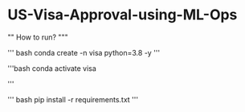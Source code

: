 # US-Visa-Approval-using-ML-Ops

"" How to run?
"""

''' bash
conda create -n visa python=3.8 -y
'''

'''bash
conda activate visa

'''


''' bash
pip install -r requirements.txt
'''

